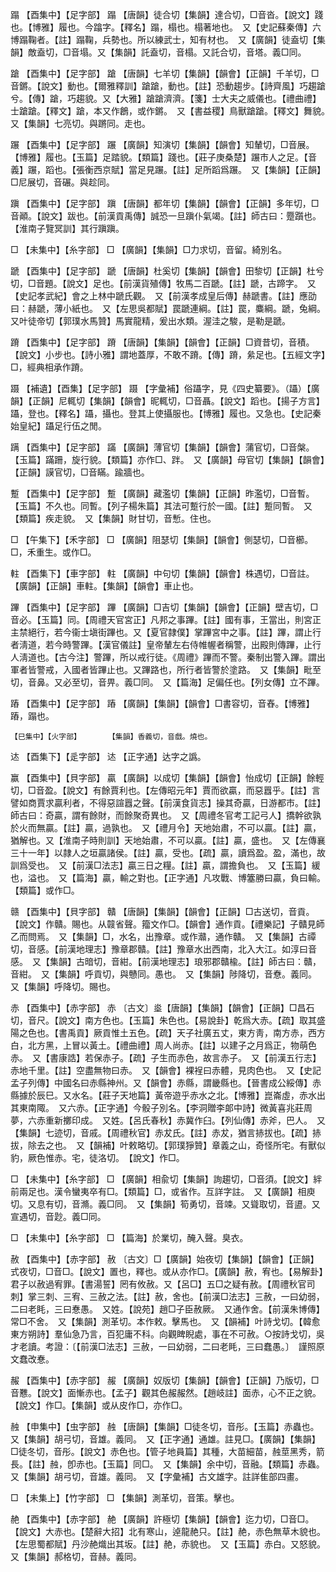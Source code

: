 <!-- { "loadSidebar": true } -->
蹋	【酉集中】【足字部】	蹋	【唐韻】徒合切【集韻】達合切，□音沓。【說文】踐也。【博雅】履也。今蹹字。【釋名】蹋，榻也。榻著地也。　又【史記蘇秦傳】六博蹋鞠者。【註】蹋鞠，兵勢也。所以練武士，知有材也。　又【廣韻】徒盍切【集韻】敵盍切，□音塌。又【集韻】託盍切，音榻。又託合切，音塔。義□同。

蹌	【酉集中】【足字部】	蹌	【唐韻】七羊切【集韻】【韻會】【正韻】千羊切，□音鏘。【說文】動也。【爾雅釋訓】蹌蹌，動也。【註】恐動趨步。【詩齊風】巧趨蹌兮。【傳】蹌，巧趨貌。又【大雅】蹌蹌濟濟。【箋】士大夫之威儀也。【禮曲禮】士蹌蹌。【釋文】蹌，本又作鶬，或作鏘。　又【書益稷】鳥獸蹌蹌。【釋文】舞貌。　又【集韻】七亮切。與蹡同。走也。

蹍	【酉集中】【足字部】	蹍	【廣韻】知演切【集韻】【韻會】知輦切，□音展。【博雅】履也。【玉篇】足踏貌。【類篇】踐也。【莊子庚桑楚】蹍市人之足。【音義】蹍，蹈也。【張衡西京賦】當足見蹍。【註】足所蹈爲蹍。　又【集韻】【正韻】□尼展切，音碾。與趁同。

蹎	【酉集中】【足字部】	蹎	【唐韻】都年切【集韻】【韻會】【正韻】多年切，□音顚。【說文】跋也。【前漢貢禹傳】誠恐一旦蹎仆氣竭。【註】師古曰：蹷躓也。【淮南子覽冥訓】其行蹎蹎。

□	【未集中】【糸字部】	□	【廣韻】【集韻】□力求切，音留。綺別名。

蹏	【酉集中】【足字部】	蹏	【唐韻】杜奚切【集韻】【韻會】田黎切【正韻】杜兮切，□音題。【說文】足也。【前漢貨殖傳】牧馬二百蹏。【註】蹏，古蹄字。　又【史記孝武紀】會之上林中蹏氏觀。　又【前漢孝成皇后傳】赫蹏書。【註】應劭曰：赫蹏，薄小紙也。　又【左思吳都賦】罠蹏連綱。【註】罠，麋綱。蹏，兔綱。　又叶徒帝切【郭璞水馬贊】馬實龍精，爰出水類。渥洼之駿，是勒是蹏。

蹐	【酉集中】【足字部】	蹐	【唐韻】【集韻】【韻會】【正韻】□資昔切，音積。【說文】小步也。【詩小雅】謂地蓋厚，不敢不蹐。【傳】蹐，絫足也。【五經文字】□，經典相承作蹐。

蹑	【補遺】【酉集】【足字部】	蹑	【字彙補】俗躡字，見《四史纂要》。（躡）【廣韻】【正韻】尼輒切【集韻】【韻會】昵輒切，□音聶。【說文】蹈也。【揚子方言】躡，登也。【釋名】躡，攝也。登其上使攝服也。【博雅】履也。又急也。【史記秦始皇紀】躡足行伍之閒。

蹒	【酉集中】【足字部】	蹣	【廣韻】薄官切【集韻】【韻會】蒲官切，□音槃。【玉篇】蹣跚，旋行貌。【類篇】亦作□、跘。　又【廣韻】母官切【集韻】【韻會】【正韻】謨官切，□音瞞。踰牆也。

蹔	【酉集中】【足字部】	蹔	【廣韻】藏濫切【集韻】【正韻】昨濫切，□音暫。【玉篇】不久也。同暫。【列子楊朱篇】其法可蹔行於一國。【註】蹔同暫。　又【類篇】疾走貌。　又【集韻】財甘切，音慙。住也。

□	【午集下】【禾字部】	□	【廣韻】阻瑟切【集韻】【韻會】側瑟切，□音櫛。□，禾重生。或作□。

軴	【酉集下】【車字部】	軴	【廣韻】中句切【集韻】【韻會】株遇切，□音註。【廣韻】【正韻】車軴。【集韻】【韻會】車止也。

蹕	【酉集中】【足字部】	蹕	【廣韻】□吉切【集韻】【韻會】【正韻】壁吉切，□音必。【玉篇】同。【周禮天官宮正】凡邦之事蹕。【註】國有事，王當出，則宮正主禁絕行，若今衞士塡街蹕也。又【夏官隷僕】掌蹕宮中之事。【註】蹕，謂止行者淸道，若今時警蹕。【漢官儀註】皇帝輦左右侍帷幄者稱警，出殿則傳蹕，止行人淸道也。【古今注】警蹕，所以戒行徒。《周禮》蹕而不警。秦制出警入蹕。謂出軍者皆警戒，入國者皆蹕止也。又蹕路也，所行者皆警於塗路。　又【集韻】毗至切，音鼻。又必至切，音畀。義□同。　又【篇海】足偏任也。【列女傳】立不蹕。

蹖	【酉集中】【足字部】	蹖	【廣韻】【集韻】【韻會】□書容切，音舂。【博雅】蹖，蹋也。

	【巳集中】【火字部】		【集韻】香義切，音戲。燒也。

迏	【酉集下】【辵字部】	迏	【正字通】达字之譌。

赢	【酉集中】【貝字部】	贏	【廣韻】以成切【集韻】【韻會】怡成切【正韻】餘輕切，□音盈。【說文】有餘賈利也。【左傳昭元年】賈而欲贏，而惡囂乎。【註】言譬如商賈求贏利者，不得惡諠囂之聲。【前漢食貨志】操其奇贏，日游都市。【註】師古曰：奇贏，謂有餘財，而餘聚奇異也。　又【周禮冬官考工記弓人】撟幹欲孰於火而無贏。【註】贏，過孰也。　又【禮月令】天地始肅，不可以贏。【註】贏，猶解也。又【淮南子時則訓】天地始肅，不可以贏。【註】贏，盛也。　又【左傳襄三十一年】以隷人之垣贏諸侯。【註】贏，受也。【疏】贏，讀爲盈。盈，滿也，故訓爲受也。　又【前漢□法志】贏三日之糧。【註】贏，謂擔負也。　又【玉篇】緩也，溢也。　又【篇海】贏，輸之對也。【正字通】凡攻戰、博簺勝曰贏，負曰輸。　【類篇】或作□。

赣	【酉集中】【貝字部】	贛	【唐韻】【集韻】【韻會】【正韻】□古送切，音貢。【說文】作贛。賜也。从竷省聲。籀文作□。【韻會】通作貢。【禮樂記】子贛見師乙而問焉。　又【集韻】□，水名，出豫章。或作灨，通作贛。　又【集韻】古禫切，音感。【前漢地理志】豫章郡贛。【註】豫章水出西南，北入大江。如淳曰音感。　又【集韻】古暗切，音紺。【前漢地理志】琅邪郡贛楡。【註】師古曰：贛，音紺。　又【集韻】呼貢切，與戇同。愚也。　又【集韻】陟降切，音憃。義同。　又【集韻】呼降切。賜也。

赤	【酉集中】【赤字部】	赤	〔古文〕烾【唐韻】【集韻】【韻會】【正韻】□昌石切，音尺。【說文】南方色也。【玉篇】朱色也。【易說卦】乾爲大赤。【疏】取其盛陽之色也。【書禹貢】厥貢惟土五色。【疏】天子社廣五丈，東方靑，南方赤，西方白，北方黑，上冒以黃土。【禮曲禮】周人尚赤。【註】以建子之月爲正，物萌色赤。　又【書康誥】若保赤子。【疏】子生而赤色，故言赤子。　又【前漢五行志】赤地千里。【註】空盡無物曰赤。　又【韻會】裸裎曰赤體，見肉色也。　又【史記孟子列傳】中國名曰赤縣神州。又【韻會】赤縣，謂畿縣也。【晉書成公綏傳】赤縣據於辰巳。又水名。【莊子天地篇】黃帝遊乎赤水之北。【博雅】崑崙虛，赤水出其東南陬。　又六赤。【正字通】今骰子別名。【李洞贈李郞中詩】微黃喜兆莊周夢，六赤重新擲印成。　又姓。【呂氏春秋】赤冀作臼。【列仙傳】赤斧，巴人。　又【集韻】七迹切，音戚。【周禮秋官】赤犮氏。【註】赤犮，猶言捇拔也。【疏】捇拔，除去之也。　又【韻補】叶敕略切。【郭璞猙贊】章義之山，奇怪所宅。有獸似豹，厥色惟赤。宅，徒洛切。　【說文】作□。

□	【未集中】【糸字部】	□	【廣韻】相兪切【集韻】詢趨切，□音須。【說文】絆前兩足也。漢令蠻夷卒有□。【類篇】□，或省作。互詳字註。　又【廣韻】相庾切。又息有切，音滫。義□同。　又【集韻】筍勇切，音竦。又聳取切，音盨。又宣遇切，音尟。義□同。

□	【未集中】【糸字部】	□	【篇海】於業切，醃入聲。臭衣。

赦	【酉集中】【赤字部】	赦	〔古文〕□【廣韻】始夜切【集韻】【韻會】【正韻】式夜切，□音□。【說文】置也，釋也。或从亦作□。【廣韻】赦，宥也。【易解卦】君子以赦過宥罪。【書湯誓】罔有攸赦。又【呂□】五□之疑有赦。【周禮秋官司刺】掌三刺、三宥、三赦之法。【註】赦，舍也。【前漢□法志】三赦，一曰幼弱，二曰老眊，三曰惷愚。　又姓。【說苑】趙□子臣赦厥。　又通作舍。【前漢朱博傳】常□不舍。　又【集韻】測革切。本作敕。擊馬也。　又【韻補】叶詩戈切。【韓愈東方朔詩】羣仙急乃言，百犯庸不科。向觀睥睨處，事在不可赦。○按詩戈切，吳才老讀。考證：〔【前漢□法志】三赦，一曰幼弱，二曰老眊，三曰蠢愚。〕　謹照原文蠢改惷。 

赧	【酉集中】【赤字部】	赧	【廣韻】奴版切【集韻】【韻會】【正韻】乃版切，□音戁。【說文】面慚赤也。【孟子】觀其色赧赧然。【趙岐註】面赤，心不正之貌。　【說文】作□。【集韻】或从皮作□，亦作□。

赨	【申集中】【虫字部】	赨	【唐韻】【集韻】□徒冬切，音彤。【玉篇】赤蟲也。　又【集韻】胡弓切，音雄。義同。　又【正字通】通雄。註見□。【廣韻】【集韻】□徒冬切，音彤。【說文】赤色也。【管子地員篇】其種，大苗細苗，赨莖黑秀，箭長。【註】赨，卽赤也。【玉篇】同□。　又【集韻】余中切，音融。【類篇】赤蟲。　又【集韻】胡弓切，音雄。義同。　又【字彙補】古文雄字。註詳隹部四畫。

□	【未集上】【竹字部】	□	【集韻】測革切，音策。擊也。

赩	【酉集中】【赤字部】	赩	【廣韻】許極切【集韻】【韻會】迄力切，□音□。【說文】大赤也。【楚辭大招】北有寒山，逴龍赩只。【註】赩，赤色無草木貌也。【左思蜀都賦】丹沙赩熾出其坂。【註】赩，赤貌也。　又【玉篇】赤白。又怒貌。　又【集韻】郝格切，音赫。義同。

